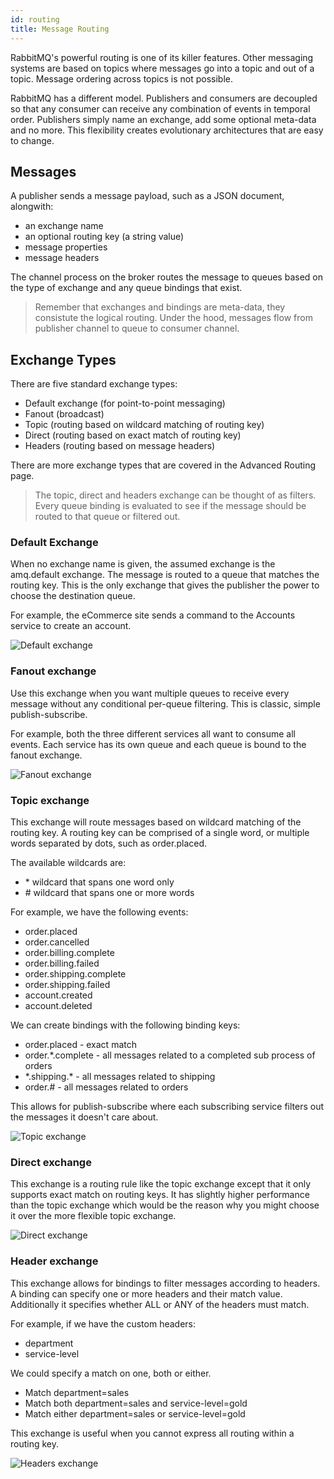 ```yaml
---
id: routing
title: Message Routing
---
```


RabbitMQ's powerful routing is one of its killer features. Other messaging systems are based on topics where messages go into a topic and out of a topic. Message ordering across topics is not possible.

RabbitMQ has a different model. Publishers and consumers are decoupled so that any consumer can receive any combination of events in temporal order. Publishers simply name an exchange, add some optional meta-data and no more. This flexibility creates evolutionary architectures that are easy to change.

## Messages

A publisher sends a message payload, such as a JSON document, alongwith:

- an exchange name
- an optional routing key (a string value)
- message properties
- message headers

The channel process on the broker routes the message to queues based on the type of exchange and any queue bindings that exist.

> Remember that exchanges and bindings are meta-data, they consistute the logical routing. Under the hood, messages flow from publisher channel to queue to consumer channel.

## Exchange Types

There are five standard exchange types:

- Default exchange (for point-to-point messaging)
- Fanout (broadcast)
- Topic (routing based on wildcard matching of routing key)
- Direct (routing based on exact match of routing key)
- Headers (routing based on message headers)

There are more exchange types that are covered in the Advanced Routing page.

> The topic, direct and headers exchange can be thought of as filters. Every queue binding is evaluated to see if the message should be routed to that queue or filtered out.

### Default Exchange

When no exchange name is given, the assumed exchange is the amq.default exchange. The message is routed to a queue that matches the routing key. This is the only exchange that gives the publisher the power to choose the destination queue.

For example, the eCommerce site sends a command to the Accounts service to create an account.

![Default exchange](/img/docs/concepts/exchange-default.png)

### Fanout exchange

Use this exchange when you want multiple queues to receive every message without any conditional per-queue filtering. This is classic, simple publish-subscribe.

For example, both the three different services all want to consume all events. Each service has its own queue and each queue is bound to the fanout exchange.

![Fanout exchange](/img/docs/concepts/exchange-fanout.png)

### Topic exchange

This exchange will route messages based on wildcard matching of the routing key. A routing key can be comprised of a single word, or multiple words separated by dots, such as order.placed. 

The available wildcards are:

- \* wildcard that spans one word only
- \# wildcard that spans one or more words

For example, we have the following events: 

- order.placed
- order.cancelled
- order.billing.complete
- order.billing.failed
- order.shipping.complete
- order.shipping.failed
- account.created
- account.deleted

We can create bindings with the following binding keys:

- order.placed - exact match
- order.*.complete - all messages related to a completed sub process of orders
- \*.shipping.\* - all messages related to shipping
- order.# - all messages related to orders

This allows for publish-subscribe where each subscribing service filters out the messages it doesn't care about.

![Topic exchange](/img/docs/concepts/exchange-topic.png)

### Direct exchange

This exchange is a routing rule like the topic exchange except that it only supports exact match on routing keys. It has slightly higher performance than the topic exchange which would be the reason why you might choose it over the more flexible topic exchange.

![Direct exchange](/img/docs/concepts/exchange-direct.png)

### Header exchange

This exchange allows for bindings to filter messages according to headers. A binding can specify one or more headers and their match value. Additionally it specifies whether ALL or ANY of the headers must match.

For example, if we have the custom headers:

- department
- service-level

We could specify a match on one, both or either.

- Match department=sales
- Match both department=sales and service-level=gold
- Match either department=sales or service-level=gold

This exchange is useful when you cannot express all routing within a routing key.

![Headers exchange](/img/docs/concepts/exchange-headers.png)